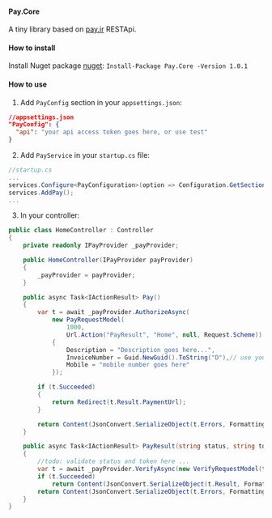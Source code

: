 #### Pay.Core
A tiny library based on [pay.ir](https://www.pay.ir) RESTApi.

#### How to install
Install Nuget package [nuget](https://www.nuget.org/packages/Pay.Core/1.0.0):
`Install-Package Pay.Core -Version 1.0.1`

#### How to use
1. Add `PayConfig` section in your `appsettings.json`:
```json
//appsettings.json
"PayConfig": {
  "api": "your api access token goes here, or use test"
}
```
2. Add `PayService` in your `startup.cs` file:
```cs
//startup.cs
...
services.Configure<PayConfiguration>(option => Configuration.GetSection("PayConfig").Bind(option));
services.AddPay();
...
```
3. In your controller:
```cs
public class HomeController : Controller
{
    private readonly IPayProvider _payProvider;

    public HomeController(IPayProvider payProvider)
    {
        _payProvider = payProvider;
    }

    public async Task<IActionResult> Pay()
    {
        var t = await _payProvider.AuthorizeAsync(
            new PayRequestModel(
                1000,
                Url.Action("PayResult", "Home", null, Request.Scheme))
            {
                Description = "Description goes here...",
                InvoiceNumber = Guid.NewGuid().ToString("D"),// use your own...
                Mobile = "mobile number goes here"
            });

        if (t.Succeeded)
        {
            return Redirect(t.Result.PaymentUrl);
        }

        return Content(JsonConvert.SerializeObject(t.Errors, Formatting.Indented));
    }

    public async Task<IActionResult> PayResult(string status, string token)
    {
        //todo: validate status and token here ...
        var t = await _payProvider.VerifyAsync(new VerifyRequestModel(token) { Status = status });
        if (t.Succeeded)
            return Content(JsonConvert.SerializeObject(t.Result, Formatting.Indented));
        return Content(JsonConvert.SerializeObject(t.Errors, Formatting.Indented));
    }
}
```
